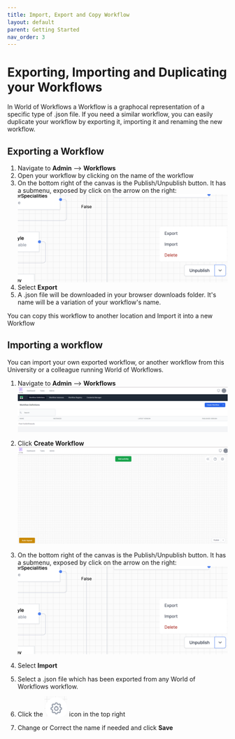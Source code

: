 ```yaml
---
title: Import, Export and Copy Workflow
layout: default
parent: Getting Started
nav_order: 3
---
```


# Exporting, Importing and Duplicating your Workflows

In World of Workflows a Workflow is a graphocal representation of a specific type of .json file.  If you need a similar workflow, you can easily duplicate your workflow by exporting it, importing it and renaming the new workflow.

## Exporting a Workflow 

1. Navigate to **Admin** --> **Workflows**
2. Open your workflow by clicking on the name of the workflow
3. On the bottom right of the canvas is the Publish/Unpublish button.  It has a submenu, exposed by click on the arrow on the right: ![publishButtonSubmenu](../images/2024-09-20-13-48-47.png)
4. Select **Export**
5. A .json file will be downloaded in your browser downloads folder.  It's name will be a variation of your workflow's name.

You can copy this workflow to another location and Import it into a new Workflow


## Importing a workflow

You can import your own exported workflow, or another workflow from this University or a colleague running World of Workflows.

1. Navigate to **Admin** --> **Workflows**
   ![Workflow Dashboard](../images/04_image-13.png)

2. Click **Create Workflow**
   ![Workflow Canvas](../images/04_image-14.png)

3. On the bottom right of the canvas is the Publish/Unpublish button.  It has a submenu, exposed by click on the arrow on the right: ![publishButtonSubmenu](../images/2024-09-20-13-48-47.png)

4. Select **Import**

5. Select a .json file which has been exported from any World of Workflows workflow.

6. Click the ![Cog](../images/04_image-15.png) icon in the top right  

7. Change or Correct the name if needed and click **Save**